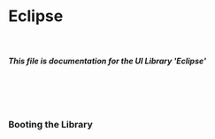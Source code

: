 <p align="center">
  <h1>Eclipse</h1>
  <br>
  <h5>This file is documentation for the UI Library 'Eclipse'<h5>
  <br><br><br>
  <h3>Booting the Library<h3>
</p>
